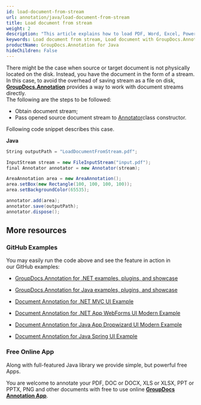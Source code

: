 ```yaml
---
id: load-document-from-stream
url: annotation/java/load-document-from-stream
title: Load document from stream
weight: 2
description: "This article explains how to load PDF, Word, Excel, PowerPoint documents from stream when using GroupDocs.Annotation for Java."
keywords: Load document from stream, Load document with GroupDocs.Annotation
productName: GroupDocs.Annotation for Java
hideChildren: False
---
```

There might be the case when source or target document is not physically located on the disk. Instead, you have the document in the form of a stream. In this case, to avoid the overhead of saving stream as a file on disk, [**GroupDocs.Annotation**](https://products.groupdocs.com/annotation/java) provides a way to work with document streams directly.   
The following are the steps to be followed:

*   Obtain document stream; 
*   Pass opened source document stream to [Annotator](https://apireference.groupdocs.com/java/annotation/com.groupdocs.annotation/Annotator)class constructor.

Following code snippet describes this case.

**Java**

```csharp
String outputPath = "LoadDocumentFromStream.pdf";

InputStream stream = new FileInputStream("input.pdf");
final Annotator annotator = new Annotator(stream);

AreaAnnotation area = new AreaAnnotation();
area.setBox(new Rectangle(100, 100, 100, 100));
area.setBackgroundColor(65535);

annotator.add(area);
annotator.save(outputPath);
annotator.dispose();
```

## More resources

### GitHub Examples

You may easily run the code above and see the feature in action in our GitHub examples:

*   [GroupDocs.Annotation for .NET examples, plugins, and showcase](https://github.com/groupdocs-annotation/GroupDocs.Annotation-for-.NET)
    
*   [GroupDocs.Annotation for Java examples, plugins, and showcase](https://github.com/groupdocs-annotation/GroupDocs.Annotation-for-Java)
    
*   [Document Annotation for .NET MVC UI Example](https://github.com/groupdocs-annotation/GroupDocs.Annotation-for-.NET-MVC) 
    
*   [Document Annotation for .NET App WebForms UI Modern Example](https://github.com/groupdocs-annotation/GroupDocs.Annotation-for-.NET-WebForms)
    
*   [Document Annotation for Java App Dropwizard UI Modern Example](https://github.com/groupdocs-annotation/GroupDocs.Annotation-for-Java-Dropwizard)
    
*   [Document Annotation for Java Spring UI Example](https://github.com/groupdocs-annotation/GroupDocs.Annotation-for-Java-Spring)
    

### Free Online App

Along with full-featured Java library we provide simple, but powerful free Apps.

You are welcome to annotate your PDF, DOC or DOCX, XLS or XLSX, PPT or PPTX, PNG and other documents with free to use online **[GroupDocs Annotation App](https://products.groupdocs.app/annotation)**.
